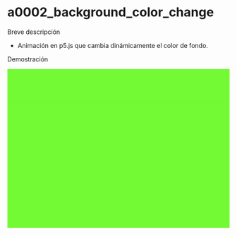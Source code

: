 # a0002_background_color_change

Breve descripción
- Animación en p5.js que cambia dinámicamente el color de fondo.

Demostración

<img src="./animation.gif" alt="animation.gif" width="640" height="360">


